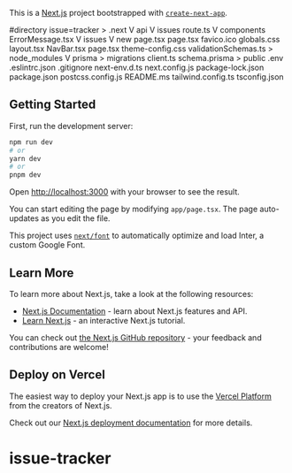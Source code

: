 This is a [Next.js](https://nextjs.org/) project bootstrapped with [`create-next-app`](https://github.com/vercel/next.js/tree/canary/packages/create-next-app).


#directory
issue=tracker
    > .next
    V api
        V issues
            route.ts
        V components
            ErrorMessage.tsx
        V issues
            V new
                page.tsx
            page.tsx
        favico.ico
        globals.css
        layout.tsx
        NavBar.tsx
        page.tsx
        theme-config.css
        validationSchemas.ts
    > node_modules
    V prisma
        > migrations
        client.ts
        schema.prisma
    > public
    .env
    .eslintrc.json
    .gitignore
    next-env.d.ts
    next.config.js
    package-lock.json
    package.json
    postcss.config.js
    README.ms
    tailwind.config.ts
    tsconfig.json


## Getting Started

First, run the development server:

```bash
npm run dev
# or
yarn dev
# or
pnpm dev
```

Open [http://localhost:3000](http://localhost:3000) with your browser to see the result.

You can start editing the page by modifying `app/page.tsx`. The page auto-updates as you edit the file.

This project uses [`next/font`](https://nextjs.org/docs/basic-features/font-optimization) to automatically optimize and load Inter, a custom Google Font.

## Learn More

To learn more about Next.js, take a look at the following resources:

- [Next.js Documentation](https://nextjs.org/docs) - learn about Next.js features and API.
- [Learn Next.js](https://nextjs.org/learn) - an interactive Next.js tutorial.

You can check out [the Next.js GitHub repository](https://github.com/vercel/next.js/) - your feedback and contributions are welcome!

## Deploy on Vercel

The easiest way to deploy your Next.js app is to use the [Vercel Platform](https://vercel.com/new?utm_medium=default-template&filter=next.js&utm_source=create-next-app&utm_campaign=create-next-app-readme) from the creators of Next.js.

Check out our [Next.js deployment documentation](https://nextjs.org/docs/deployment) for more details.
# issue-tracker

